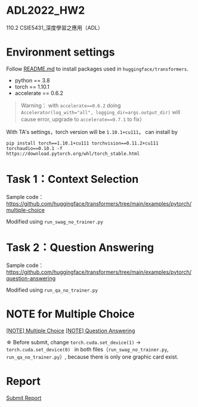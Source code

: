 # ADL2022_HW2
110.2 CSIE5431_深度學習之應用（ADL）

# Environment settings

Follow [README.md](https://github.com/huggingface/transformers/tree/main/examples) to install packages used in ```huggingface/transformers```.


- python == 3.8
- torch == 1.10.1
- accelerate == 0.6.2
> Warning： with ```accelerate==0.6.2``` doing ```Accelerator(log_with="all", logging_dir=args.output_dir)``` will cause error, upgrade to ```accelerate==0.7.1``` to fix）


With TA's settings，torch version will be ```1.10.1+cu111```， can install by
    
    pip install torch==1.10.1+cu111 torchvision==0.11.2+cu111 torchaudio==0.10.1 -f https://download.pytorch.org/whl/torch_stable.html


# Task 1：Context Selection

Sample code：https://github.com/huggingface/transformers/tree/main/examples/pytorch/multiple-choice

Modified using ```run_swag_no_trainer.py```

# Task 2：Question Answering
Sample code：https://github.com/huggingface/transformers/tree/main/examples/pytorch/question-answering

Modified using ```run_qa_no_trainer.py```

# NOTE for Multiple Choice

[[NOTE] Multiple Choice](./__NOTE__MC_PARACONFIG.py)
[[NOTE] Question Answering](./__NOTE__QA_PARACONFIG.py)

☆ Before submit, change ```torch.cuda.set_device(1)``` -> ```torch.cuda.set_device(0) ``` in both files（```run_swag_no_trainer.py```, ```run_qa_no_trainer.py```）, because there is only one graphic card exist.


# Report

[Submit Report](./__Submit__version/report.pdf)
